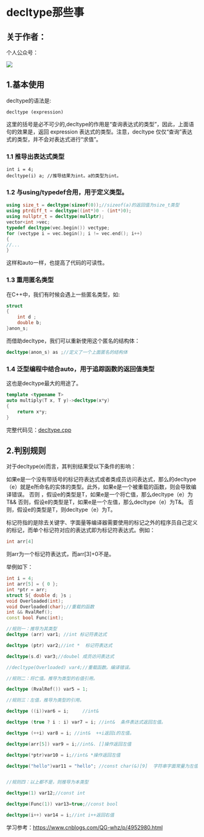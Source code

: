 # decltype那些事

## 关于作者：

个人公众号：

![](../img/wechat.jpg)

## 1.基本使用
decltype的语法是:

```
decltype (expression)
```

这里的括号是必不可少的,decltype的作用是“查询表达式的类型”，因此，上面语句的效果是，返回 expression 表达式的类型。注意，decltype 仅仅“查询”表达式的类型，并不会对表达式进行“求值”。


### 1.1 推导出表达式类型

```
int i = 4;
decltype(i) a; //推导结果为int。a的类型为int。
```

### 1.2 与using/typedef合用，用于定义类型。

```c++
using size_t = decltype(sizeof(0));//sizeof(a)的返回值为size_t类型
using ptrdiff_t = decltype((int*)0 - (int*)0);
using nullptr_t = decltype(nullptr);
vector<int >vec;
typedef decltype(vec.begin()) vectype;
for (vectype i = vec.begin(); i != vec.end(); i++)
{
//...
}
```

这样和auto一样，也提高了代码的可读性。

### 1.3 重用匿名类型

在C++中，我们有时候会遇上一些匿名类型，如:

```c++
struct 
{
    int d ;
    double b;
}anon_s;
```

而借助decltype，我们可以重新使用这个匿名的结构体：

```c++
decltype(anon_s) as ;//定义了一个上面匿名的结构体
```

### 1.4 泛型编程中结合auto，用于追踪函数的返回值类型

这也是decltype最大的用途了。

```c++
template <typename T>
auto multiply(T x, T y)->decltype(x*y)
{
	return x*y;
}
```

完整代码见：[decltype.cpp](decltype.cpp)

## 2.判别规则

对于decltype(e)而言，其判别结果受以下条件的影响：

如果e是一个没有带括号的标记符表达式或者类成员访问表达式，那么的decltype（e）就是e所命名的实体的类型。此外，如果e是一个被重载的函数，则会导致编译错误。
否则 ，假设e的类型是T，如果e是一个将亡值，那么decltype（e）为T&&
否则，假设e的类型是T，如果e是一个左值，那么decltype（e）为T&。
否则，假设e的类型是T，则decltype（e）为T。

标记符指的是除去关键字、字面量等编译器需要使用的标记之外的程序员自己定义的标记，而单个标记符对应的表达式即为标记符表达式。例如：
```c++
int arr[4]
```
则arr为一个标记符表达式，而arr[3]+0不是。

举例如下：

```c++
int i = 4;
int arr[5] = { 0 };
int *ptr = arr;
struct S{ double d; }s ;
void Overloaded(int);
void Overloaded(char);//重载的函数
int && RvalRef();
const bool Func(int);

//规则一：推导为其类型
decltype (arr) var1; //int 标记符表达式

decltype (ptr) var2;//int *  标记符表达式

decltype(s.d) var3;//doubel 成员访问表达式

//decltype(Overloaded) var4;//重载函数。编译错误。

//规则二：将亡值。推导为类型的右值引用。

decltype (RvalRef()) var5 = 1;

//规则三：左值，推导为类型的引用。

decltype ((i))var6 = i;     //int&

decltype (true ? i : i) var7 = i; //int&  条件表达式返回左值。

decltype (++i) var8 = i; //int&  ++i返回i的左值。

decltype(arr[5]) var9 = i;//int&. []操作返回左值

decltype(*ptr)var10 = i;//int& *操作返回左值

decltype("hello")var11 = "hello"; //const char(&)[9]  字符串字面常量为左值，且为const左值。


//规则四：以上都不是，则推导为本类型

decltype(1) var12;//const int

decltype(Func(1)) var13=true;//const bool

decltype(i++) var14 = i;//int i++返回右值
```

学习参考：https://www.cnblogs.com/QG-whz/p/4952980.html
